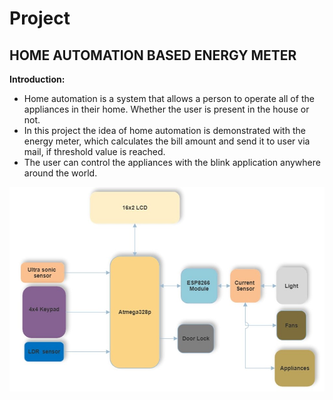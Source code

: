 # Project 

## HOME AUTOMATION BASED ENERGY METER

**Introduction:**

 * Home automation is a system that allows a person to operate all of the appliances in their home. Whether the user is present in the house or not.
 * In this project the idea of home automation is demonstrated with the energy meter, which calculates the bill amount and send it to user via mail, if threshold value is reached.
 * The user can control the appliances with the blink application anywhere around the world.

 


![ BLOCK DIGRAM](https://github.com/habeeb063/M2-EmbSys/blob/main/Project/6_ImagesAndVideos/Block%20Diagram.jpg?raw=true)

 